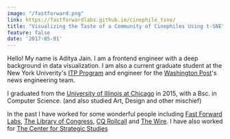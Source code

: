 ```yaml
---
image: "/fastforward.png"
link: https://fastforwardlabs.github.io/cinephile_tsne/
title: "Visualizing the Taste of a Community of Cinephiles Using t-SNE"
feature: false
date: '2017-05-01'
---
```

Hello! My name is Aditya Jain. I am a frontend engineer with a deep background in data visualization. I am also a current graduate student at the New York Univerity's [ITP Program](https://itp.nyu.edu/) and engineer for the [Washington Post](https://www.washingtonpost.com/)'s news engineering team.

I graduated from the [University of Illinois at Chicago](https://www.uic.edu/) in 2015, with a Bsc. in Computer Science. (and also studied Art, Design and other mischief)

In the past I have worked for some wonderful people including [Fast Forward Labs](https://www.cloudera.com/products/fast-forward-labs-research.html), [The Library of Congress](https://labs.loc.gov/), [CQ Rollcall](https://cqrollcall.com/) and [The Wire](http://thewire.in/). I have also worked for [The Center for Strategic Studies](https://www.nytimes.com/2020/09/03/opinion/nixon-racism-india.html)